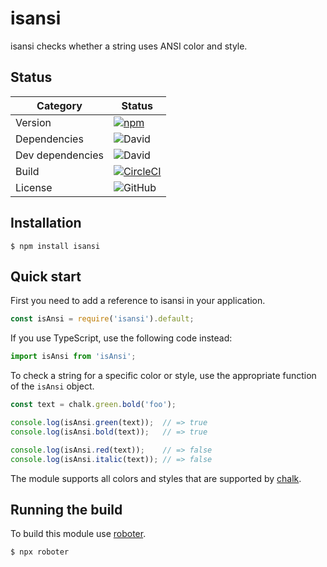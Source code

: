 # isansi

isansi checks whether a string uses ANSI color and style.

## Status

| Category         | Status                                                                                                                                   |
| ---------------- | ---------------------------------------------------------------------------------------------------------------------------------------- |
| Version          | [![npm](https://img.shields.io/npm/v/isansi)](https://www.npmjs.com/package/isansi)                                                      |
| Dependencies     | ![David](https://img.shields.io/david/thenativeweb/isansi)                                                                               |
| Dev dependencies | ![David](https://img.shields.io/david/dev/thenativeweb/isansi)                                                                           |
| Build            | [![CircleCI](https://img.shields.io/circleci/build/github/thenativeweb/isansi)](https://circleci.com/gh/thenativeweb/isansi/tree/master) |
| License          | ![GitHub](https://img.shields.io/github/license/thenativeweb/isansi)                                                                     |

## Installation

```shell
$ npm install isansi
```

## Quick start

First you need to add a reference to isansi in your application.

```javascript
const isAnsi = require('isansi').default;
```

If you use TypeScript, use the following code instead:

```typescript
import isAnsi from 'isAnsi';
```

To check a string for a specific color or style, use the appropriate function of the `isAnsi` object.

```javascript
const text = chalk.green.bold('foo');

console.log(isAnsi.green(text));  // => true
console.log(isAnsi.bold(text));   // => true

console.log(isAnsi.red(text));    // => false
console.log(isAnsi.italic(text)); // => false
```

The module supports all colors and styles that are supported by [chalk](https://github.com/sindresorhus/chalk).

## Running the build

To build this module use [roboter](https://www.npmjs.com/package/roboter).

```shell
$ npx roboter
```
